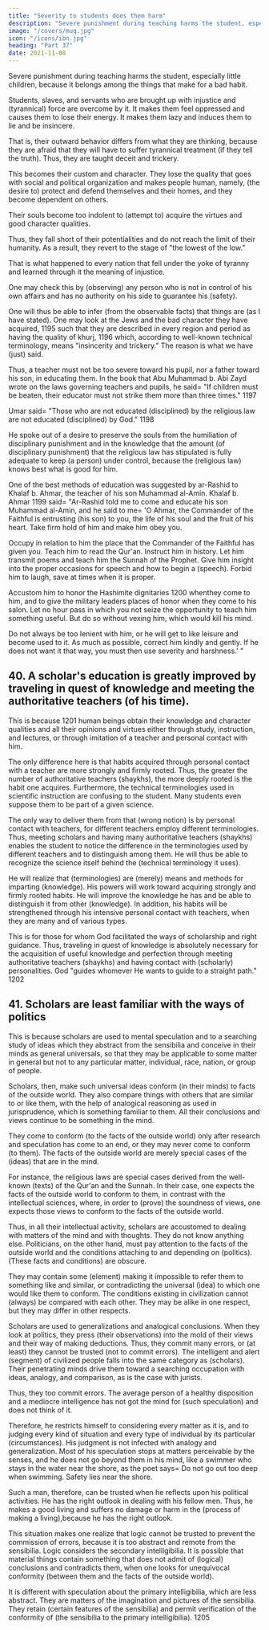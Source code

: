 ```yaml
---
title: "Severity to students does them harm"
description: "Severe punishment during teaching harms the student, especially little children, because it belongs among the things that make for a bad habit"
image: "/covers/muq.jpg"
icon: "/icons/ibn.jpg"
heading: "Part 37"
date: 2021-11-08
---
```




<!-- ## 39. Severity to students does them harm -->

Severe punishment during teaching harms the student, especially little children, because it belongs among the things that make for a bad habit. 

Students, <!-- 1191 --> slaves, and servants who are brought up with injustice and (tyrannical) force are overcome by it. It makes them feel oppressed and causes them to lose their energy. It makes them lazy and induces them to lie and be insincere. 

That is, their outward behavior differs from what they are thinking, because they are afraid that they will have to suffer tyrannical treatment (if they tell the truth). Thus, they are taught deceit and trickery. 

This becomes their custom and character. They lose the quality that goes with social and political organization and makes people human, namely, (the desire to) protect and defend themselves and their homes, and they become dependent on others. <!-- 1192 --> 

Their souls become too indolent to (attempt to) acquire the virtues and good character qualities. 

Thus, they fall short of their potentialities and do not reach the limit of their humanity. As a result, they revert to the stage of "the lowest of the low." <!-- 1193 -->

That <!-- 1194 --> is what happened to every nation that fell under the yoke of tyranny and learned through it the meaning of injustice. 

One may check this by (observing) any person who is not in control of his own affairs and has no authority on his side to guarantee his (safety). 

One will thus be able to infer (from the observable facts) that things are (as I have stated). One may look at the Jews and the bad character they have acquired, 1195 such that they are described in every region and period as having the quality of khurj, 1196 which, according to well-known technical terminology, means "insincerity and trickery." The reason is what we have (just) said.

Thus, a teacher must not be too severe toward his pupil, nor a father toward his son, in educating them. In the book that Abu Muhammad b. Abi Zayd wrote on the laws governing teachers and pupils, he said= "If children must be beaten, their educator must not strike them more than three times." 1197 

Umar said= "Those who are not educated (disciplined) by the religious law are not educated (disciplined) by God." 1198 

He spoke out of a desire to preserve the souls from the humiliation of disciplinary punishment and in the knowledge that the amount (of disciplinary punishment) that the religious law has stipulated is fully adequate to keep (a person) under control, because the (religious law) knows best what is good for him. 

One of the best methods of education was suggested by ar-Rashid to Khalaf b. Ahmar, the teacher of his son Muhammad al-Amin. Khalaf b. Ahmar 1199 said= "Ar-Rashid told me to come and educate his son Muhammad al-Amin, and he said to me= 'O Ahmar, the Commander of the Faithful is entrusting (his son) to you, the life of his soul and the fruit of his heart. Take firm hold of him and make him obey you. 

Occupy in relation to him the place that the Commander of the Faithful has given you. Teach him to read the Qur'an. Instruct him in history. Let him transmit poems and teach him the Sunnah of the Prophet. Give him insight into the proper occasions for speech and how to begin a (speech). Forbid him to laugh, save at times when it is proper. 

Accustom him to honor the Hashimite dignitaries 1200 whenthey come to him, and to give the military leaders places of honor when they come to his salon. Let no hour pass in which you not seize the opportunity to teach him something useful. But do so without vexing him, which would kill his mind.

Do not always be too lenient with him, or he will get to like leisure and become used to it. As much as possible, correct him kindly and gently. If he does not want it that way, you must then use severity and harshness.' "


## 40. A scholar's education is greatly improved by traveling in quest of knowledge and meeting the authoritative teachers (of his time).

This is because 1201 human beings obtain their knowledge and character qualities and all their opinions and virtues either through study, instruction, and lectures, or through imitation of a teacher and personal contact with him. 

The only difference here is that habits acquired through personal contact with a teacher are more strongly and firmly rooted. Thus, the greater the number of authoritative teachers (shaykhs), the more deeply rooted is the habit one acquires.
Furthermore, the technical terminologies used in scientific instruction are confusing to the student. Many students even suppose them to be part of a given science. 

The only way to deliver them from that (wrong notion) is by personal contact with teachers, for different teachers employ different terminologies. Thus, meeting scholars and having many authoritative teachers (shaykhs) enables the student to notice the difference in the terminologies used by different teachers and to distinguish among them. He will thus be able to recognize the science itself behind the (technical terminology it uses). 

He will realize that (terminologies) are (merely) means and methods for imparting (knowledge). His powers will work toward acquiring strongly and firmly rooted habits. He will improve the knowledge he has and be able to distinguish it from other (knowledge). In addition, his habits will be strengthened through his intensive personal contact with teachers, when they are many and of various types. 

This is for those for whom God facilitated the ways of scholarship and right guidance. Thus, traveling in quest of knowledge is absolutely necessary for the acquisition of useful knowledge and perfection through meeting authoritative teachers (shaykhs) and having contact with (scholarly) personalities. God "guides whomever He wants to guide to a straight path." 1202



## 41. Scholars are least familiar with the ways of politics

This is because scholars are used to mental speculation and to a searching study of ideas which they abstract from the sensibilia and conceive in their minds as general universals, so that they may be applicable to some matter in general but not to any particular matter, individual, race, nation, or group of people.

Scholars, then, make such universal ideas conform (in their minds) to facts of the outside world. They also compare things with others that are similar to or like them, with the help of analogical reasoning as used in jurisprudence, which is something familiar to them. All their conclusions and views continue to be something in the mind. 

They come to conform (to the facts of the outside world) only after research and speculation has come to an end, or they may never come to conform (to them). The facts of the outside world are merely special cases of the (ideas) that are in the mind. 

For instance, the religious laws are special cases derived from the well-known (texts) of the Qur'an and the Sunnah. In their case, one expects the facts of the outside world to conform to them, in contrast with the intellectual sciences, where, in order to (prove) the soundness of views, one expects those views to conform to the facts of the outside world.

Thus, in all their intellectual activity, scholars are accustomed to dealing with matters of the mind and with thoughts. They do not know anything else. Politicians, on the other hand, must pay attention to the facts of the outside world and the conditions attaching to and depending on (politics). (These facts and conditions) are obscure. 

They may contain some (element) making it impossible to refer them to something like and similar, or contradicting the universal (idea) to which one would like them to conform. The conditions existing in civilization cannot (always) be compared with each other. They may be alike in one respect, but they may differ in other respects.

Scholars are used to generalizations and analogical conclusions. When they look at politics, they press (their observations) into the mold of their views and their way of making deductions. Thus, they commit many errors, or (at least) they cannot be trusted (not to commit errors). The intelligent and alert (segment) of civilized people falls into the same category as (scholars). Their penetrating minds drive them toward a searching occupation with ideas, analogy, and comparison, as is the case with jurists. 

Thus, they too commit errors. The average person of a healthy disposition and a mediocre intelligence has not got the mind for (such speculation) and does not think of it. 

Therefore, he restricts himself to considering every matter as it is, and to judging every kind of situation and every type of individual by its particular (circumstances). His judgment is not infected with analogy and generalization. Most of his speculation stops at matters perceivable by the senses, and he does not go beyond them in his mind, like a swimmer who stays in the water near the shore, as the poet says= Do not go out too deep when swimming. Safety lies near the shore.

Such a man, therefore, can be trusted when he reflects upon his political activities. He has the right outlook in dealing with his fellow men. Thus, he makes a good living and suffers no damage or harm in the (process of making a living),because he has the right outlook.

This situation makes one realize that logic cannot be trusted to prevent the commission of errors, because it is too abstract and remote from the sensibilia. Logic considers the secondary intelligibilia. It is possible that material things contain something that does not admit of (logical) conclusions and contradicts them, when one looks for unequivocal conformity (between them and the facts of the outside world). 

It is different with speculation about the primary intelligibilia, which are less abstract. They are matters of the imagination and pictures of the sensibilia. They retain (certain features of the sensibilia) and permit verification of the conformity of (the sensibilia to the primary intelligibilia). 1205
